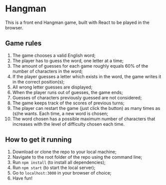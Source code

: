# Hangman
This is a front end Hangman game, built with React to be played in the browser.

## Game rules
1. The game chooses a valid English word;
2. The player has to guess the word, one letter at a time;
3. The amount of guesses for each game roughly equals 60% of the number of characters in the word;
4. If the player guesses a letter which exists in the word, the game writes it in the correct position(s);
5. All wrong letter guesses are displayed;
6. When the player runs out of guesses, the game ends;
7. Guesses of characters previously guessed are not considered;
8. The game keeps track of the scores of previous turns;
9. The player can restart the game (just click the button) as many times as (s)he wants. Each time, a new word is chosen;
10. The word chosen has a possible maximum number of characters that increases with the level of difficulty chosen each time.

## How to get it running
1. Download or clone the repo to your local machine;
2. Navigate to the root folder of the repo using the command line;
3. Run `npm install` (to install all dependencies);
4. Run `npm start` (to start the local server);
5. Go to `localhost:3000` in your browser of choice;
6. Have fun!
